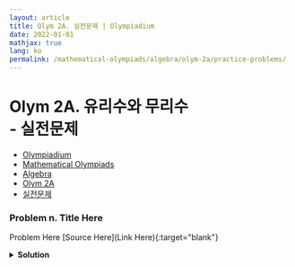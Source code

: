 ```yaml
---
layout: article
title: Olym 2A. 실전문제 | Olympiadium
date: 2022-01-01
mathjax: true
lang: ko
permalink: /mathematical-olympiads/algebra/olym-2a/practice-problems/
---
```

# Olym 2A. 유리수와 무리수 <br> <ssup> - 실전문제</ssup>

<ul class="breadcrumb">
	<li><a href="{{ site.baseurl }}/">Olympiadium</a></li> 
	<li><a href="{{ site.baseurl }}/mathematical-olympiads/">Mathematical Olympiads</a></li> 
	<li><a href="{{ site.baseurl }}/mathematical-olympiads/algebra/">Algebra</a></li> 
	<li><a href="{{ site.baseurl }}/mathematical-olympiads/algebra/olym-2a/">Olym 2A</a></li> 
	<li><a href="{{ site.baseurl }}/mathematical-olympiads/algebra/olym-2a/practice-problems/">실전문제</a></li>
</ul>

### Problem n. Title Here
<blueboard> Problem Here </blueboard>
[Source Here](Link Here){:target="blank"}
<pinkborder><details>
<summary><b>Solution</b></summary>
Solution Here. 
</details></pinkborder>
